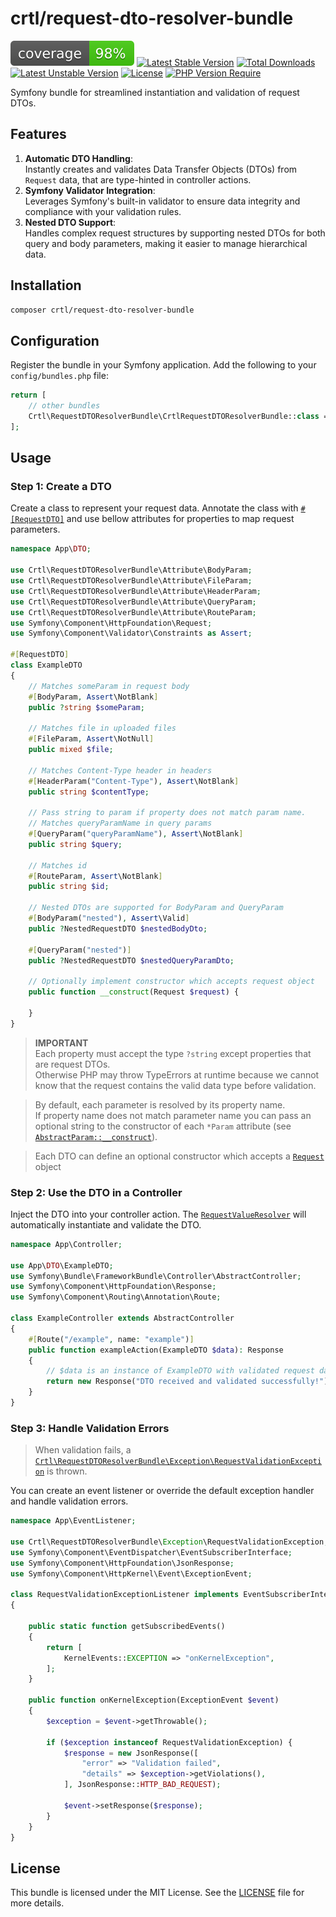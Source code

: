 # crtl/request-dto-resolver-bundle

![Coverage Badge](coverage.svg)
[![Latest Stable Version](http://poser.pugx.org/crtl/request-dto-resolver-bundle/v)](https://packagist.org/packages/crtl/request-dto-resolver-bundle)
[![Total Downloads](http://poser.pugx.org/crtl/request-dto-resolver-bundle/downloads)](https://packagist.org/packages/crtl/request-dto-resolver-bundle)
[![Latest Unstable Version](http://poser.pugx.org/crtl/request-dto-resolver-bundle/v/unstable)](https://packagist.org/packages/crtl/request-dto-resolver-bundle)
[![License](http://poser.pugx.org/crtl/request-dto-resolver-bundle/license)](https://packagist.org/packages/crtl/request-dto-resolver-bundle)
[![PHP Version Require](http://poser.pugx.org/crtl/request-dto-resolver-bundle/require/php)](https://packagist.org/packages/crtl/request-dto-resolver-bundle)


Symfony bundle for streamlined instantiation and validation of request DTOs.

## Features

1. **Automatic DTO Handling**: <br/>
    Instantly creates and validates Data Transfer Objects (DTOs) from `Request` data, that are type-hinted in controller actions.
2. **Symfony Validator Integration**:<br/>Leverages Symfony's built-in validator to ensure data integrity and compliance with your validation rules.
3. **Nested DTO Support**:<br/>Handles complex request structures by supporting nested DTOs for both query and body parameters, making it easier to manage hierarchical data.


## Installation

```bash
composer crtl/request-dto-resolver-bundle
```

## Configuration

Register the bundle in your Symfony application. Add the following to your `config/bundles.php` file:

```php
return [
    // other bundles
    Crtl\RequestDTOResolverBundle\CrtlRequestDTOResolverBundle::class => ["all" => true],
];
```

## Usage

### Step 1: Create a DTO

Create a class to represent your request data. 
Annotate the class with [`#[RequestDTO]`](src/Attribute/RequestDTO.php) and use bellow attributes for properties to map request parameters.

```php
namespace App\DTO;

use Crtl\RequestDTOResolverBundle\Attribute\BodyParam;
use Crtl\RequestDTOResolverBundle\Attribute\FileParam;
use Crtl\RequestDTOResolverBundle\Attribute\HeaderParam;
use Crtl\RequestDTOResolverBundle\Attribute\QueryParam;
use Crtl\RequestDTOResolverBundle\Attribute\RouteParam;
use Symfony\Component\HttpFoundation\Request;
use Symfony\Component\Validator\Constraints as Assert;

#[RequestDTO]
class ExampleDTO
{
    // Matches someParam in request body
    #[BodyParam, Assert\NotBlank]
    public ?string $someParam;

    // Matches file in uploaded files
    #[FileParam, Assert\NotNull]
    public mixed $file;
    
    // Matches Content-Type header in headers
    #[HeaderParam("Content-Type"), Assert\NotBlank]
    public string $contentType;
    
    // Pass string to param if property does not match param name.
    // Matches queryParamName in query params
    #[QueryParam("queryParamName"), Assert\NotBlank]
    public string $query;

    // Matches id 
    #[RouteParam, Assert\NotBlank]
    public string $id;
    
    // Nested DTOs are supported for BodyParam and QueryParam
    #[BodyParam("nested"), Assert\Valid]
    public ?NestedRequestDTO $nestedBodyDto;
    
    #[QueryParam("nested")]
    public ?NestedRequestDTO $nestedQueryParamDto;
    
    // Optionally implement constructor which accepts request object
    public function __construct(Request $request) {
    
    }
}
```

> **IMPORTANT**<br/>
> Each property must accept the type `?string` except properties that are request DTOs.<br/>
> Otherwise PHP may throw TypeErrors at runtime because we cannot know that the request contains the valid data type before validation.


> By default, each parameter is resolved by its property name.<br/> 
> If property name does not match parameter name you can pass an optional string to the constructor 
> of each `*Param` attribute (see [`AbstractParam::__construct`](src/Attribute/AbstractParam.php)).

> Each DTO can define an optional constructor which accepts a [`Request`](vendor/symfony/http-foundation/Request.php) object 

### Step 2: Use the DTO in a Controller

Inject the DTO into your controller action. The [`RequestValueResolver`](src/RequestDTOResolver.php) will automatically instantiate and validate the DTO.

```php
namespace App\Controller;

use App\DTO\ExampleDTO;
use Symfony\Bundle\FrameworkBundle\Controller\AbstractController;
use Symfony\Component\HttpFoundation\Response;
use Symfony\Component\Routing\Annotation\Route;

class ExampleController extends AbstractController
{
    #[Route("/example", name: "example")]
    public function exampleAction(ExampleDTO $data): Response
    {
        // $data is an instance of ExampleDTO with validated request data
        return new Response("DTO received and validated successfully!");
    }
}
```

### Step 3: Handle Validation Errors

> When validation fails, a [`Crtl\RequestDTOResolverBundle\Exception\RequestValidationException`](src/Exception/RequestValidationException.php) is thrown.
> 
You can create an event listener or override the default exception handler and handle validation errors.

```php
namespace App\EventListener;

use Crtl\RequestDTOResolverBundle\Exception\RequestValidationException;
use Symfony\Component\EventDispatcher\EventSubscriberInterface;
use Symfony\Component\HttpFoundation\JsonResponse;
use Symfony\Component\HttpKernel\Event\ExceptionEvent;

class RequestValidationExceptionListener implements EventSubscriberInterface
{

    public static function getSubscribedEvents()
    {
        return [
            KernelEvents::EXCEPTION => "onKernelException",
        ];
    }

    public function onKernelException(ExceptionEvent $event)
    {
        $exception = $event->getThrowable();

        if ($exception instanceof RequestValidationException) {
            $response = new JsonResponse([
                "error" => "Validation failed",
                "details" => $exception->getViolations(),
            ], JsonResponse::HTTP_BAD_REQUEST);

            $event->setResponse($response);
        }
    }
}
```



## License

This bundle is licensed under the MIT License. See the [LICENSE](LICENSE) file for more details.